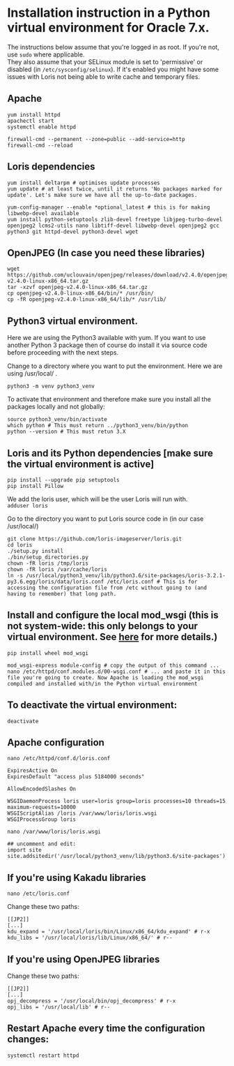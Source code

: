 # Installation instruction in a Python virtual environment for Oracle 7.x.

The instructions below assume that you're logged in as root. If you're not, use `sudo` where applicable.  
They also assume that your SELinux module is set to 'permissive' or disabled (in `/etc/sysconfig/selinux`). If it's enabled you might have some issues with Loris not being able to write cache and temporary files.

## Apache

```
yum install httpd
apachectl start
systemctl enable httpd

firewall-cmd --permanent --zone=public --add-service=http
firewall-cmd --reload
```

## Loris dependencies

```
yum install deltarpm # optimises update processes
yum update # at least twice, until it returns 'No packages marked for update'. Let's make sure we have all the up-to-date packages.

yum-config-manager --enable *optional_latest # this is for making libwebp-devel available
yum install python-setuptools zlib-devel freetype libjpeg-turbo-devel openjpeg2 lcms2-utils nano libtiff-devel libwebp-devel openjpeg2 gcc python3 git httpd-devel python3-devel wget
```

## OpenJPEG (In case you need these libraries)

```
wget https://github.com/uclouvain/openjpeg/releases/download/v2.4.0/openjpeg-v2.4.0-linux-x86_64.tar.gz
tar -xzvf openjpeg-v2.4.0-linux-x86_64.tar.gz 
cp openjpeg-v2.4.0-linux-x86_64/bin/* /usr/bin/
cp -fR openjpeg-v2.4.0-linux-x86_64/lib/* /usr/lib/
```

## Python3 virtual environment.
Here we are using the Python3 available with yum. If you want to use another Python 3 package then of course do install it via source code before proceeding with the next steps.

Change to a directory where you want to put the environment. Here we are using /usr/local/ .

`python3 -m venv python3_venv`

To activate that environment and therefore make sure you install all the packages locally and not globally:

```
source python3_venv/bin/activate
which python # This must return ../python3_venv/bin/python
python --version # This must retun 3.X
```

## Loris and its Python dependencies [make sure the virtual environment is active]

```
pip install --upgrade pip setuptools
pip install Pillow
```

We add the loris user, which will be the user Loris will run with.  
`adduser loris`

Go to the directory you want to put Loris source code in (in our case /usr/local/)

```
git clone https://github.com/loris-imageserver/loris.git
cd loris
./setup.py install
./bin/setup_directories.py
chown -fR loris /tmp/loris
chown -fR loris /var/cache/loris
ln -s /usr/local/python3_venv/lib/python3.6/site-packages/Loris-3.2.1-py3.6.egg/loris/data/loris.conf /etc/loris.conf # This is for accessing the configuration file from /etc without going to (and having to remember) that long path.
```

## Install and configure the local mod_wsgi (this is not system-wide: this only belongs to your virtual environment. See [here](https://modwsgi.readthedocs.io/en/master/user-guides/virtual-environments.html) for more details.)

```
pip install wheel mod_wsgi

mod_wsgi-express module-config # copy the output of this command ...
nano /etc/httpd/conf.modules.d/00-wsgi.conf # ... and paste it in this file you're going to create. Now Apache is loading the mod_wsgi compiled and installed with/in the Python virtual environment
```

## To deactivate the virtual environment:

`deactivate`

## Apache configuration

`nano /etc/httpd/conf.d/loris.conf`

```
ExpiresActive On
ExpiresDefault "access plus 5184000 seconds"

AllowEncodedSlashes On

WSGIDaemonProcess loris user=loris group=loris processes=10 threads=15 maximum-requests=10000
WSGIScriptAlias /loris /var/www/loris/loris.wsgi
WSGIProcessGroup loris
```

`nano /var/www/loris/loris.wsgi`

```
## uncomment and edit:
import site
site.addsitedir('/usr/local/python3_venv/lib/python3.6/site-packages')
```

## If you're using Kakadu libraries

`nano /etc/loris.conf`

Change these two paths:

```
[[JP2]]
[...]
kdu_expand = '/usr/local/loris/bin/Linux/x86_64/kdu_expand' # r-x
kdu_libs = '/usr/local/loris/lib/Linux/x86_64/' # r--
```

## If you're using OpenJPEG libraries

Change these two paths:

```
[[JP2]]
[...]
opj_decompress = '/usr/local/bin/opj_decompress' # r-x
opj_libs = '/usr/local/lib' # r--
```

## Restart Apache every time the configuration changes:

`systemctl restart httpd`
